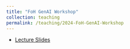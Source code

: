 ```yaml
---
title: "FoH GenAI Workshop"
collection: teaching
permalink: /teaching/2024-FoH-GenAI-Workshop
---
```


- [Lecture Slides](GenAI/Ambikairajah_FoH_GenAI_Workshop_2024.pdf)